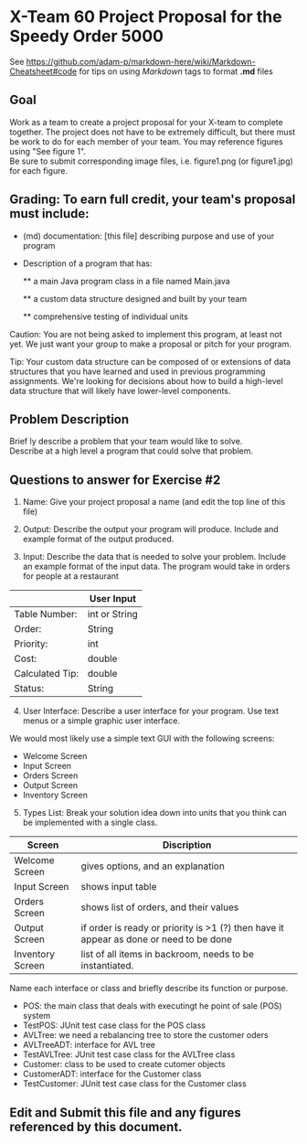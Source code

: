 # X-Team 60 Project Proposal for the Speedy Order 5000

See https://github.com/adam-p/markdown-here/wiki/Markdown-Cheatsheet#code for tips on using *Markdown* tags to format __.md__ files

## Goal

Work as a team to create a project proposal for your X-team to complete together.
The project does not have to be extremely difficult,
but there must be work to do for each member of your team.
You may reference figures using "See figure 1".  
Be sure to submit corresponding image files, i.e. figure1.png (or figure1.jpg) for each figure.

## Grading: To earn full credit, your team's proposal must include:

* (md) documentation: [this file] describing purpose and use of your program

* Description of a program that has:

  ** a main Java program class in a file named Main.java
  
  ** a custom data structure designed and built by your team
  
  ** comprehensive testing of individual units
  

 Caution: You are not being asked to implement this program, at least not yet. 
 We just want your group to make a proposal or pitch for your program.

 Tip: Your custom data structure can be composed of or extensions of data structures that you have learned and used in previous programming assignments.  We're looking for decisions about how to build a high-level data structure that will likely have lower-level components.

## Problem Description

Brief ly describe a problem that your team would like to solve.  
Describe at a high level a program that could solve that problem.

## Questions to answer for Exercise #2

1. Name: Give your project proposal a name (and edit the top line of this file)

2. Output: Describe the output your program will produce.  Include and example format of the output produced.



3. Input: Describe the data that is needed to solve your problem. Include an example format of the input data.
The program would take in orders for people at a restaurant 

|                 |   User Input        |
|-----------------|---------------------|
| Table Number:   |   int or String     |
| Order:          |   String            |
| Priority:       |   int               |
| Cost:           |   double            |
| Calculated Tip: |   double            |
| Status:         |   String            |

4. User Interface: Describe a user interface for your program.  Use text menus or a simple graphic user interface.

We would most likely use a simple text GUI with the following screens:

 - Welcome Screen
 - Input Screen
 - Orders Screen
 - Output Screen
 - Inventory Screen

5. Types List: Break your solution idea down into units that you think can be implemented with a single class.

| Screen           | Discription                                                  |
| ---------------- | ------------------------------------------------------------ |
| Welcome Screen   | gives options, and an explanation                            |
| Input Screen     | shows input table                                            |
| Orders Screen    | shows list of orders, and their values                       |
| Output Screen    | if order is ready or priority is >1 (?) then have it appear as done or need to be done |
| Inventory Screen | list of all items in backroom, needs to be instantiated.     |

Name each interface or class and briefly describe its function or purpose.

- POS: the main class that deals with executingt he point of sale (POS) system
- TestPOS: JUnit test case class for the POS class 
- AVLTree: we need a rebalancing tree to store the customer oders
- AVLTreeADT: interface for AVL tree
- TestAVLTree: JUnit test case class for the AVLTree class
- Customer: class to be used to create cutomer objects
- CustomerADT: interface for the Customer class
- TestCustomer: JUnit test case class for the Customer class 


## Edit and Submit this file and any figures referenced by this document.

